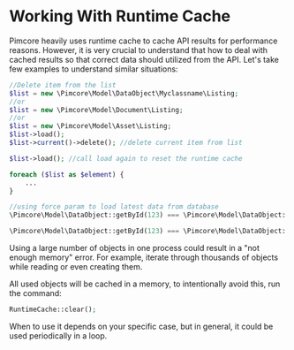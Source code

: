# Working With Runtime Cache
Pimcore heavily uses runtime cache to cache API results for performance reasons. However, it is very crucial to understand that how to deal with cached results so that correct data should utilized from the API. Let's take few examples to understand similar situations:

```php
//Delete item from the list
$list = new \Pimcore\Model\DataObject\Myclassname\Listing;
//or
$list = new \Pimcore\Model\Document\Listing;
//or
$list = new \Pimcore\Model\Asset\Listing;
$list->load();
$list->current()->delete(); //delete current item from list

$list->load(); //call load again to reset the runtime cache

foreach ($list as $element) {
    ...
}

//using force param to load latest data from database
\Pimcore\Model\DataObject::getById(123) === \Pimcore\Model\DataObject::getById(123) => true

\Pimcore\Model\DataObject::getById(123) === \Pimcore\Model\DataObject::getById(123, ['force' => true]) => false
```

Using a large number of objects in one process could result in a "not enough memory" error. 
For example, iterate through thousands of objects while reading or even creating them.

All used objects will be cached in a memory, to intentionally avoid this, run the command:

```php
RuntimeCache::clear();
```

When to use it depends on your specific case, but in general, it could be used periodically in a loop.
